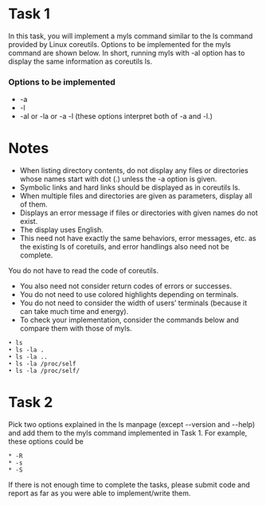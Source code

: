 # Task 1

In this task, you will implement a myls command similar to the ls command
provided by Linux coreutils. Options to be implemented for the myls command
are shown below. In short, running myls with -al option has to display the
same information as coreutils ls.


### Options to be implemented
* -a
* -l
* -al or -la or -a -l (these options interpret both of -a and -l.)
# Notes
* When listing directory contents, do not display any files or directories
whose names start with dot (.) unless the -a option is given.
* Symbolic links and hard links should be displayed as in coreutils ls.
* When multiple files and directories are given as parameters, display all of
them.
* Displays an error message if files or directories with given names do not
exist.
* The display uses English.
* This need not have exactly the same behaviors, error messages, etc. as
the existing ls of coretuils, and error handlings also need not be complete.

You do not have to read the code of coreutils.
* You also need not consider return codes of errors or successes.
* You do not need to use colored highlights depending on terminals.
* You do not need to consider the width of users’ terminals (because it can
take much time and energy).
* To check your implementation, consider the commands below and compare
them with those of myls.
```
• ls
• ls -la .
• ls -la ..
• ls -la /proc/self
• ls -la /proc/self/
```
# Task 2
Pick two options explained in the ls manpage (except --version and --help)
and add them to the myls command implemented in Task 1.
For example, these options could be
```
* -R
* -s
* -S
```
If there is not enough time to complete the tasks, please submit code and report
as far as you were able to implement/write them.
